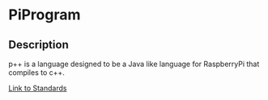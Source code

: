 # PiProgram

## Description 
p++ is a language designed to be a Java like language for RaspberryPi that compiles to c++. 

[Link to Standards](https://github.com/OMEN44/PiProgram/blob/master/Standard.md)
